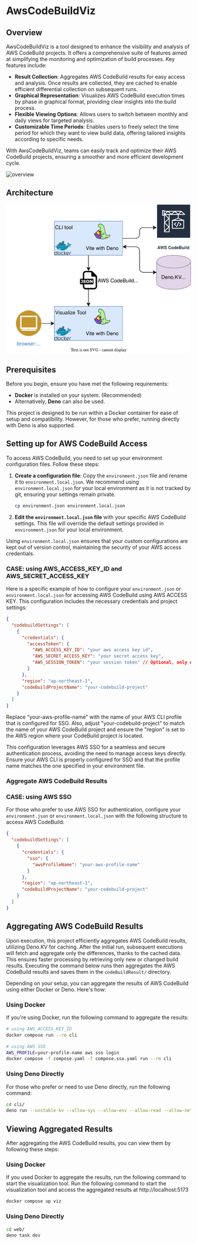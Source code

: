 # AwsCodeBuildViz

## Overview

AwsCodeBuildViz is a tool designed to enhance the visibility and analysis of AWS CodeBuild projects. It offers a comprehensive suite of features aimed at simplifying the monitoring and optimization of build processes. Key features include:

- **Result Collection**: Aggregates AWS CodeBuild results for easy access and analysis. Once results are collected, they are cached to enable efficient differential collection on subsequent runs.
- **Graphical Representation**: Visualizes AWS CodeBuild execution times by phase in graphical format, providing clear insights into the build process.
- **Flexible Viewing Options**: Allows users to switch between monthly and daily views for targeted analysis.
- **Customizable Time Periods**: Enables users to freely select the time period for which they want to view build data, offering tailored insights according to specific needs.

With AwsCodeBuildViz, teams can easily track and optimize their AWS CodeBuild projects, ensuring a smoother and more efficient development cycle.

![overview](https://github.com/yukimura1227/AwsCodeBuildViz/blob/main/docs/AwsCodeBuildBiz.gif)

## Architecture

![architecture](https://github.com/yukimura1227/AwsCodeBuildViz/blob/main/docs/architecture.drawio.svg)

## Prerequisites

Before you begin, ensure you have met the following requirements:

- **Docker** is installed on your system. (Recommended)
- Alternatively, **Deno** can also be used.

This project is designed to be run within a Docker container for ease of setup and compatibility. However, for those who prefer, running directly with Deno is also supported.

## Setting up for AWS CodeBuild Access

To access AWS CodeBuild, you need to set up your environment configuration files. Follow these steps:

1. **Create a configuration file**: Copy the `environment.json` file and rename it to `environment.local.json`. We recommend using `environment.local.json` for your local environment as it is not tracked by git, ensuring your settings remain private.

    ```bash
    cp environment.json environment.local.json
    ```

2. **Edit the `environment.local.json` file** with your specific AWS CodeBuild settings. This file will override the default settings provided in `environment.json` for your local environment.

Using `environment.local.json` ensures that your custom configurations are kept out of version control, maintaining the security of your AWS access credentials.

### CASE: using AWS_ACCESS_KEY_ID and AWS_SECRET_ACCESS_KEY

Here is a specific example of how to configure your `environment.json` or `environment.local.json` for accessing AWS CodeBuild using AWS ACCESS KEY. This configuration includes the necessary credentials and project settings:

```json
{
  "codebuildSettings": [
    {
      "credentials": {
        "accessToken": {
          "AWS_ACCESS_KEY_ID": "your aws access key id",
          "AWS_SECRET_ACCESS_KEY": "your secret access key",
          "AWS_SESSION_TOKEN": "your session token" // Optional, only needed for temporary credentials
        }
      },
      "region": "ap-northeast-1",
      "codeBuildProjectName": "your-codebuild-project"
    }
  ]
}
```

Replace "your-aws-profile-name" with the name of your AWS CLI profile that is configured for SSO. Also, adjust "your-codebuild-project" to match the name of your AWS CodeBuild project and ensure the "region" is set to the AWS region where your CodeBuild project is located.

This configuration leverages AWS SSO for a seamless and secure authentication process, avoiding the need to manage access keys directly. Ensure your AWS CLI is properly configured for SSO and that the profile name matches the one specified in your environment file.

### Aggregate AWS CodeBuild Results

### CASE: using AWS SSO

For those who prefer to use AWS SSO for authentication, configure your `environment.json` or `environment.local.json` with the following structure to access AWS CodeBuild:

```json
{
  "codebuildSettings": [
    {
      "credentials": {
        "sso": {
          "awsProfileName": "your-aws-profile-name"
        }
      },
      "region": "ap-northeast-1",
      "codeBuildProjectName": "your-codebuild-project"
    }
  ]
}
```

## Aggregating AWS CodeBuild Results

Upon execution, this project efficiently aggregates AWS CodeBuild results, utilizing Deno.KV for caching. After the initial run, subsequent executions will fetch and aggregate only the differences, thanks to the cached data. This ensures faster processing by retrieving only new or changed build results.
Executing the command below runs then aggregates the AWS CodeBuild results and saves them in the `codeBuildResult/` directory.

Depending on your setup, you can aggregate the results of AWS CodeBuild using either Docker or Deno. Here's how:

### Using Docker

If you're using Docker, run the following command to aggregate the results:

```bash
# using AWS_ACCESS_KEY_ID
docker compose run --rm cli
```

```bash
# using AWS SSO
AWS_PROFILE=your-profile-name aws sso login
docker compose -f compose.yaml -f compose.sso.yaml run --rm cli
```

### Using Deno Directly

For those who prefer or need to use Deno directly, run the following command:

```bash
cd cli/
deno run --unstable-kv --allow-sys --allow-env --allow-read --allow-net --allow-write main.ts
```

## Viewing Aggregated Results

After aggregating the AWS CodeBuild results, you can view them by following these steps:

### Using Docker

If you used Docker to aggregate the results, run the following command to start the visualization tool.
Run the following command to start the visualization tool and access the aggregated results at http://localhost:5173

```bash
docker compose up viz
```

### Using Deno Directly

```bash
cd web/
deno task dev
```
